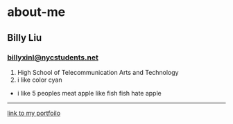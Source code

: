 # about-me
## **Billy Liu**
### billyxinl@nycstudents.net
1. High School of Telecommunication Arts and Technology
2. i like color cyan
* i like 5 peoples meat
apple like fish
fish hate apple
---
[link to my portfoilo](https://billyl1116.github.io/)
